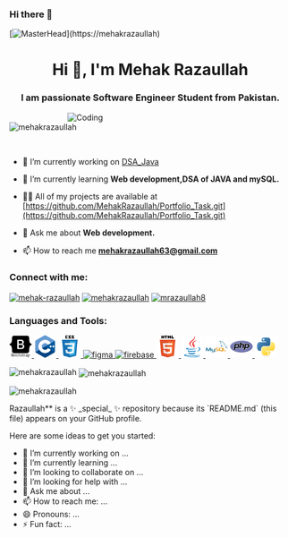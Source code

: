 ### Hi there 👋

[![MasterHead](https://1.bp.blogspot.com/-7A4WynwLsM...)](https://mehakrazaullah)
<h1 align="center">Hi 👋, I'm Mehak Razaullah</h1>
<h3 align="center">I am passionate Software Engineer Student from Pakistan.</h3>

<img align="right" alt="Coding" width="400" src="[C:\Users\M-logicx\Desktop\mehakkk.png](https://www.canva.com/design/DAFUt1FV8IA/zGGrqhOYKY54MTGofmFU6g/edit?utm_content=DAFUt1FV8IA&utm_campaign=designshare&utm_medium=link2&utm_source=sharebutton)">

<p align="left"> <img src="https://komarev.com/ghpvc/?username=mehakrazaullah&label=Profile%20views&color=0e75b6&style=flat" alt="mehakrazaullah" /> </p>

<p align="left"> <a href="https://twitter.com/" target="blank"><img src="https://img.shields.io/twitter/follow/?logo=twitter&style=for-the-badge" alt="" /></a> </p>

- 🔭 I’m currently working on [DSA_Java](https://github.com/MehakRazaullah/DSA_Java.git)

- 🌱 I’m currently learning **Web development,DSA of JAVA and mySQL.**

- 👨‍💻 All of my projects are available at [https://github.com/MehakRazaullah/Portfolio_Task.git](https://github.com/MehakRazaullah/Portfolio_Task.git)

- 💬 Ask me about **Web development.**

- 📫 How to reach me **mehakrazaullah63@gmail.com**

<h3 align="left">Connect with me:</h3>
<p align="left">
<a href="https://linkedin.com/in/mehak-razaullah" target="blank"><img align="center" src="https://raw.githubusercontent.com/rahuldkjain/github-profile-readme-generator/master/src/images/icons/Social/linked-in-alt.svg" alt="mehak-razaullah" height="30" width="40" /></a>
<a href="https://kaggle.com/mehakrazaullah" target="blank"><img align="center" src="https://raw.githubusercontent.com/rahuldkjain/github-profile-readme-generator/master/src/images/icons/Social/kaggle.svg" alt="mehakrazaullah" height="30" width="40" /></a>
<a href="https://dribbble.com/mrazaullah8" target="blank"><img align="center" src="https://raw.githubusercontent.com/rahuldkjain/github-profile-readme-generator/master/src/images/icons/Social/dribbble.svg" alt="mrazaullah8" height="30" width="40" /></a>
</p>

<h3 align="left">Languages and Tools:</h3>
<p align="left"> <a href="https://getbootstrap.com" target="_blank" rel="noreferrer"> <img src="https://raw.githubusercontent.com/devicons/devicon/master/icons/bootstrap/bootstrap-plain-wordmark.svg" alt="bootstrap" width="40" height="40"/> </a> <a href="https://www.w3schools.com/cpp/" target="_blank" rel="noreferrer"> <img src="https://raw.githubusercontent.com/devicons/devicon/master/icons/cplusplus/cplusplus-original.svg" alt="cplusplus" width="40" height="40"/> </a> <a href="https://www.w3schools.com/css/" target="_blank" rel="noreferrer"> <img src="https://raw.githubusercontent.com/devicons/devicon/master/icons/css3/css3-original-wordmark.svg" alt="css3" width="40" height="40"/> </a> <a href="https://www.figma.com/" target="_blank" rel="noreferrer"> <img src="https://www.vectorlogo.zone/logos/figma/figma-icon.svg" alt="figma" width="40" height="40"/> </a> <a href="https://firebase.google.com/" target="_blank" rel="noreferrer"> <img src="https://www.vectorlogo.zone/logos/firebase/firebase-icon.svg" alt="firebase" width="40" height="40"/> </a> <a href="https://www.w3.org/html/" target="_blank" rel="noreferrer"> <img src="https://raw.githubusercontent.com/devicons/devicon/master/icons/html5/html5-original-wordmark.svg" alt="html5" width="40" height="40"/> </a> <a href="https://www.java.com" target="_blank" rel="noreferrer"> <img src="https://raw.githubusercontent.com/devicons/devicon/master/icons/java/java-original.svg" alt="java" width="40" height="40"/> </a> <a href="https://www.mysql.com/" target="_blank" rel="noreferrer"> <img src="https://raw.githubusercontent.com/devicons/devicon/master/icons/mysql/mysql-original-wordmark.svg" alt="mysql" width="40" height="40"/> </a> <a href="https://www.php.net" target="_blank" rel="noreferrer"> <img src="https://raw.githubusercontent.com/devicons/devicon/master/icons/php/php-original.svg" alt="php" width="40" height="40"/> </a> <a href="https://www.python.org" target="_blank" rel="noreferrer"> <img src="https://raw.githubusercontent.com/devicons/devicon/master/icons/python/python-original.svg" alt="python" width="40" height="40"/> </a> </p>

<p><img align="left" src="https://github-readme-stats.vercel.app/api/top-langs?username=mehakrazaullah&show_icons=true&locale=en&layout=compact" alt="mehakrazaullah" /></p>

<p>&nbsp;<img align="center" src="https://github-readme-stats.vercel.app/api?username=mehakrazaullah&show_icons=true&locale=en" alt="mehakrazaullah" /></p>

<p><img align="center" src="https://github-readme-streak-stats.herokuapp.com/?user=mehakrazaullah&" alt="mehakrazaullah" /></p>
Razaullah** is a ✨ _special_ ✨ repository because its `README.md` (this file) appears on your GitHub profile.

Here are some ideas to get you started:

- 🔭 I’m currently working on ...
- 🌱 I’m currently learning ...
- 👯 I’m looking to collaborate on ...
- 🤔 I’m looking for help with ...
- 💬 Ask me about ...
- 📫 How to reach me: ...
- 😄 Pronouns: ...
- ⚡ Fun fact: ...

